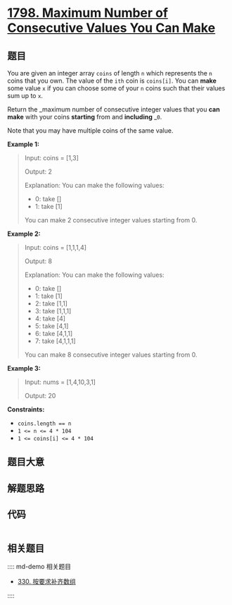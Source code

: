 # [1798. Maximum Number of Consecutive Values You Can Make](https://leetcode.com/problems/maximum-number-of-consecutive-values-you-can-make)

## 题目

You are given an integer array `coins` of length `n` which represents the `n`
coins that you own. The value of the `ith` coin is `coins[i]`. You can
**make** some value `x` if you can choose some of your `n` coins such that
their values sum up to `x`.

Return the _maximum number of consecutive integer values that you **can**
**make** with your coins **starting** from and **including** _`0`.

Note that you may have multiple coins of the same value.



**Example 1:**

> Input: coins = [1,3]
> 
> Output: 2
> 
> Explanation: You can make the following values:
> - 0: take []
> - 1: take [1]
> 
> You can make 2 consecutive integer values starting from 0.

**Example 2:**

> Input: coins = [1,1,1,4]
> 
> Output: 8
> 
> Explanation: You can make the following values:
> - 0: take []
> - 1: take [1]
> - 2: take [1,1]
> - 3: take [1,1,1]
> - 4: take [4]
> - 5: take [4,1]
> - 6: take [4,1,1]
> - 7: take [4,1,1,1]
> 
> You can make 8 consecutive integer values starting from 0.

**Example 3:**

> Input: nums = [1,4,10,3,1]
> 
> Output: 20



**Constraints:**

  * `coins.length == n`
  * `1 <= n <= 4 * 104`
  * `1 <= coins[i] <= 4 * 104`


## 题目大意

## 解题思路

## 代码

```javascript

```

## 相关题目

:::: md-demo 相关题目
- [330. 按要求补齐数组](https://leetcode.com/problems/patching-array)

::::
